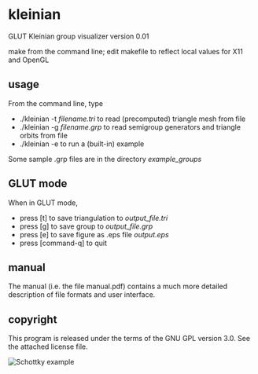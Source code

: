 kleinian
========

GLUT Kleinian group visualizer version 0.01

make from the command line; edit makefile to reflect local values for X11 and OpenGL

usage
-----

From the command line, type

* ./kleinian -t *filename.tri* to read (precomputed) triangle mesh from file
* ./kleinian -g *filename.grp* to read semigroup generators and triangle orbits from file
* ./kleinian -e to run a (built-in) example

Some sample .grp files are in the directory *example_groups*

GLUT mode
---------

When in GLUT mode,

* press [t] to save triangulation to *output_file.tri*
* press [g] to save group to *output_file.grp*
* press [e] to save figure as .eps file *output.eps*
* press [command-q] to quit

manual
------

The manual (i.e. the file manual.pdf) contains a much more detailed description
of file formats and user interface.

copyright
---------

This program is released under the terms of the GNU GPL version 3.0. See the
attached license file.


![Schottky example](https://raw.github.com/dannycalegari/kleinian/master/example_pictures/schottky.png)
